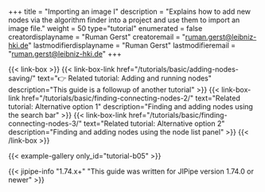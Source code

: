 +++
title = "Importing an image I"
description = "Explains how to add new nodes via the algorithm finder into a project and use them to import an image file."
weight = 50
type="tutorial"
enumerated = false
creatordisplayname = "Ruman Gerst"
creatoremail = "ruman.gerst@leibniz-hki.de"
lastmodifierdisplayname = "Ruman Gerst"
lastmodifieremail = "ruman.gerst@leibniz-hki.de"
+++

{{< link-box >}}
    {{< link-box-link href="/tutorials/basic/adding-nodes-saving/" text="👉 Related tutorial: Adding and running nodes" description="This guide is a followup of another tutorial" >}}
    {{< link-box-link href="/tutorials/basic/finding-connecting-nodes-2/" text="Related tutorial: Alternative option 1" description="Finding and adding nodes using the search bar" >}}
    {{< link-box-link href="/tutorials/basic/finding-connecting-nodes-3/" text="Related tutorial: Alternative option 2" description="Finding and adding nodes using the node list panel" >}}
{{< /link-box >}}

{{< example-gallery only_id="tutorial-b05" >}}

{{< jipipe-info "1.74.x+" "This guide was written for JIPipe version 1.74.0 or newer" >}}